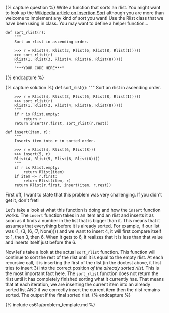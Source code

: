 {% capture question %}
Write a function that sorts an rlist. You might want to look up the [Wikipedia article on Insertion Sort](http://en.wikipedia.org/wiki/Insertion_sort) although you are more than welcome to implement any kind of sort you want! Use the Rlist class that we have been using in class. You may want to define a helper function...

    def sort_rlist(r):
        """
        Sort an rlist in ascending order.
        
        >>> r = Rlist(4, Rlist(3, Rlist(6, Rlist(8, Rlist(1)))))
        >>> sort_rlist(r)
        Rlist(1, Rlist(3, Rlist(4, Rlist(6, Rlist(8)))))
        """
        "***YOUR CODE HERE***"
{% endcapture %}

{% capture solution %}
    def sort_rlist(r):
        """
        Sort an rlist in ascending order.
        
        >>> r = Rlist(4, Rlist(3, Rlist(6, Rlist(8, Rlist(1)))))
        >>> sort_rlist(r)
        Rlist(1, Rlist(3, Rlist(4, Rlist(6, Rlist(8)))))
        """
        if r is Rlist.empty:
            return r
        return insert(r.first, sort_rlist(r.rest))

    def insert(item, r):
        """
        Inserts item into r in sorted order.
        
        >>> r = Rlist(4, Rlist(6, Rlist(8)))
        >>> insert(5, r)
        Rlist(4, Rlist(5, Rlist(6, Rlist(8))))
        """
        if r is Rlist.empty:
            return Rlist(item)
        if item <= r.first:
            return Rlist(item, r)
        return Rlist(r.first, insert(item, r.rest))

First off, I want to state that this problem was very challenging. If you didn't get it, don't fret!
    
Let's take a look at what this function is doing and how the `insert` function works. The `insert` function takes in an item and an rlist and inserts it as soon as it finds a number in the list that is bigger than it. This means that it assumes that everything before it is already sorted. For example, if our list was (1, (3, (6, (7, None)))) and we want to insert 4, it will first compare itself to 1, then 3, then 6. When it gets to 6, it realizes that it is less than that value and inserts itself just before the 6.

Now let's take a look at the actual `sort_rlist` function. This function will continue to sort the rest of the rlist until it is equal to the empty rlist. At each recursive call, it is inserting the first of the rlist (in the doctest above, it first tries to insert 3) into the correct position _of the already sorted rlist_. This is the most important fact here. The `sort_rlist` function does not return the rlist until it has completely finished sorting what it currently has. That means that at each iteration, we are inserting the current item into an already sorted list AND if we correctly insert the current item then the rlist remains sorted. The output if the final sorted rlist.
{% endcapture %}

{% include cs61a/problem_template.md %}